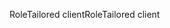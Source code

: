<span data-ttu-id="624b8-101">RoleTailored client</span><span class="sxs-lookup"><span data-stu-id="624b8-101">RoleTailored client</span></span>
